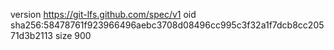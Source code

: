 version https://git-lfs.github.com/spec/v1
oid sha256:58478761f923966496aebc3708d08496cc995c3f32a1f7dcb8cc20571d3b2113
size 900
